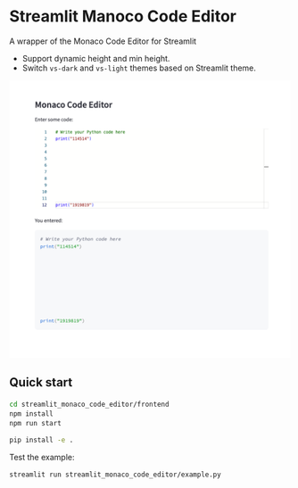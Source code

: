 # Streamlit Manoco Code Editor

A wrapper of the Monaco Code Editor for Streamlit

- Support dynamic height and min height.
- Switch `vs-dark` and `vs-light` themes based on Streamlit theme.

![screenshot](screenshot.png)

## Quick start

```sh
cd streamlit_monaco_code_editor/frontend
npm install
npm run start
```

```sh
pip install -e .
```

Test the example:

```sh
streamlit run streamlit_monaco_code_editor/example.py
```
